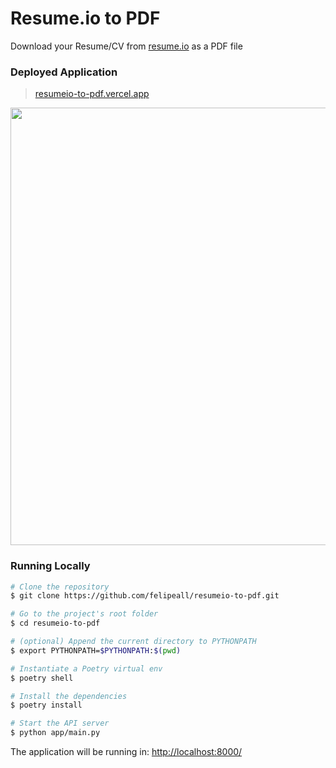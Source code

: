 # Resume.io to PDF

Download your Resume/CV from [resume.io](https://resume.io) as a PDF file

### Deployed Application

> [resumeio-to-pdf.vercel.app](https://resumeio-to-pdf.vercel.app/)

<div align="center"><a href="https://resumeio-to-pdf.vercel.app/"><img src="https://user-images.githubusercontent.com/20917430/222932579-3cb4e5fe-9b9b-4a77-baf4-69e09ddc06d0.png" width="700" /></a></div>


### Running Locally

````bash
# Clone the repository
$ git clone https://github.com/felipeall/resumeio-to-pdf.git

# Go to the project's root folder
$ cd resumeio-to-pdf

# (optional) Append the current directory to PYTHONPATH
$ export PYTHONPATH=$PYTHONPATH:$(pwd)

# Instantiate a Poetry virtual env
$ poetry shell

# Install the dependencies
$ poetry install

# Start the API server
$ python app/main.py
````
The application will be running in: [http://localhost:8000/](http://localhost:8000/)
